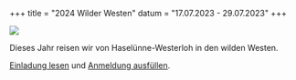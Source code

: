 +++
title = "2024 Wilder Westen"
datum = "17.07.2023 - 29.07.2023"
+++

![](cover.png)

Dieses Jahr reisen wir von Haselünne-Westerloh in den wilden Westen.

[Einladung lesen](./Einladung-Zeltlager.pdf) und [Anmeldung ausfüllen](./Anmeldung-2023.pdf).
